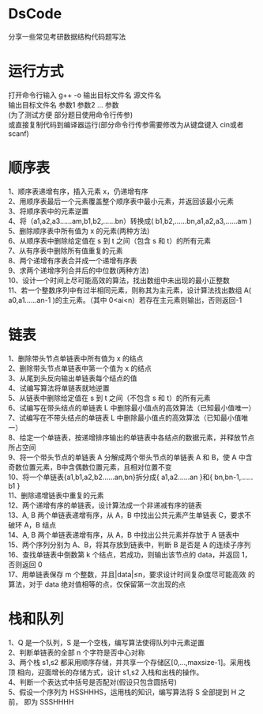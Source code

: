 # DsCode
分享一些常见考研数据结构代码题写法
# 运行方式
打开命令行输入
g++ -o 输出目标文件名 源文件名\
输出目标文件名 参数1 参数2 ... 参数 \
(为了测试方便 部分题目使用命令行传参)\
或直接复制代码到编译器运行(部分命令行传参需要修改为从键盘键入 cin或者scanf)
# 顺序表
1、顺序表递增有序，插入元素 x，仍递增有序\
2、用顺序表最后一个元素覆盖整个顺序表中最小元素，并返回该最小元素 \
3、将顺序表中的元素逆置 \
4、将（a1,a2,a3……am,b1,b2,……bn）转换成( b1,b2,……bn,a1,a2,a3,……am ) \
5、删除顺序表中所有值为 x 的元素(两种方法) \
6、从顺序表中删除给定值在 s 到 t 之间（包含 s 和 t）的所有元素 \
7、从有序表中删除所有值重复的元素 \
8、两个递增有序表合并成一个递增有序表 \
9、求两个递增序列合并后的中位数(两种方法) \
10、设计一个时间上尽可能高效的算法，找出数组中未出现的最小正整数 \
11、若一个整数序列中有过半相同元素，则称其为主元素，设计算法找出数组 A( a0,a1……an-1 )的主元素。（其中 0<ai<n）若存在主元素则输出，否则返回-1
# 链表
1、删除带头节点单链表中所有值为 x 的结点\
2、删除带头节点单链表中第一个值为 x 的结点 \
3、从尾到头反向输出单链表每个结点的值 \
4、试编写算法将单链表就地逆置 \
5、从链表中删除给定值在 s 到 t 之间（不包含 s 和 t）的所有元素\
6、试编写在带头结点的单链表 L 中删除最小值点的高效算法（已知最小值唯一） \
7、试编写在不带头结点的单链表 L 中删除最小值点的高效算法（已知最小值唯 一）\
8、给定一个单链表，按递增排序输出的单链表中各结点的数据元素，并释放节点所占空间 \
9、将一个带头节点的单链表 A 分解成两个带头节点的单链表 A 和 B，使 A 中含奇数位置元素，B中含偶数位置元素，且相对位置不变 \
10、将一个单链表{a1,b1,a2,b2……an,bn}拆分成{ a1,a2……an }和{ bn,bn-1,……b1 } \
11、删除递增链表中重复的元素 \
12、两个递增有序的单链表，设计算法成一个非递减有序的链表\
13、A, B 两个单链表递增有序，从 A，B 中找出公共元素产生单链表 C，要求不 破环 A，B 结点 \
14、A, B 两个单链表递增有序，从 A，B 中找出公共元素并存放于 A 链表中 \
15、两个序列分别为 A、B，将其存放到链表中，判断 B 是否是 A 的连续子序列 \
16、查找单链表中倒数第 k 个结点，若成功，则输出该节点的 data，并返回 1， 否则返回 0 \
17、用单链表保存 m 个整数，并且|data|≤n，要求设计时间复杂度尽可能高效 的算法，对于 data 绝对值相等的点，仅保留第一次出现的点
# 栈和队列
1、Q 是一个队列，S 是一个空栈，编写算法使得队列中元素逆置\
2、判断单链表的全部 n 个字符是否中心对称 \
3、两个栈 s1,s2 都采用顺序存储，并共享一个存储区[0,...,maxsize-1]。采用栈顶 相向，迎面增长的存储方式，设计 s1,s2 入栈和出栈的操作。\
4、判断一个表达式中括号是否配对(假设只包含圆括号)\
5、假设一个序列为 HSSHHHS，运用栈的知识，编写算法将 S 全部提到 H 之前， 即为 SSSHHHH
